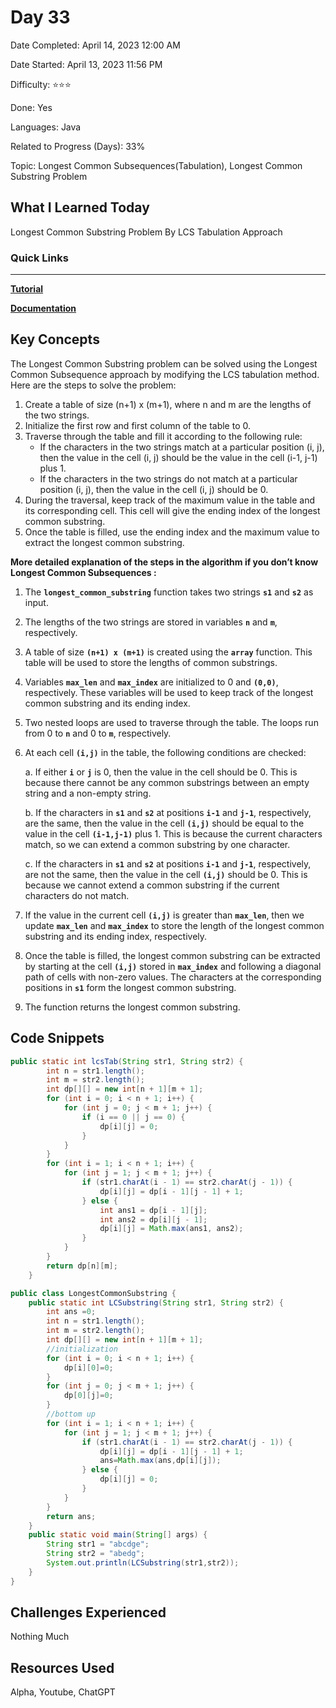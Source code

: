 # Day 33

Date Completed: April 14, 2023 12:00 AM

Date Started: April 13, 2023 11:56 PM

Difficulty: ⭐⭐⭐

Done: Yes

Languages: Java

Related to Progress (Days): 33%

Topic: Longest Common Subsequences(Tabulation), Longest Common Substring Problem

## What I Learned Today

Longest Common Substring Problem By LCS Tabulation Approach

### Quick Links

---

[**Tutorial**](https://youtu.be/_wP9mWNPL5w)

[**Documentation**](https://www.geeksforgeeks.org/longest-common-substring-dp-29/)

## Key Concepts

The Longest Common Substring problem can be solved using the Longest Common Subsequence approach by modifying the LCS tabulation method. Here are the steps to solve the problem:

1. Create a table of size (n+1) x (m+1), where n and m are the lengths of the two strings.
2. Initialize the first row and first column of the table to 0.
3. Traverse through the table and fill it according to the following rule:
    - If the characters in the two strings match at a particular position (i, j), then the value in the cell (i, j) should be the value in the cell (i-1, j-1) plus 1.
    - If the characters in the two strings do not match at a particular position (i, j), then the value in the cell (i, j) should be 0.
4. During the traversal, keep track of the maximum value in the table and its corresponding cell. This cell will give the ending index of the longest common substring.
5. Once the table is filled, use the ending index and the maximum value to extract the longest common substring.


**More detailed explanation of the steps in the algorithm if you don’t know Longest Common Subsequences :**

1. The **`longest_common_substring`** function takes two strings **`s1`** and **`s2`** as input.
2. The lengths of the two strings are stored in variables **`n`** and **`m`**, respectively.
3. A table of size **`(n+1) x (m+1)`** is created using the **`array`** function. This table will be used to store the lengths of common substrings.
4. Variables **`max_len`** and **`max_index`** are initialized to 0 and **`(0,0)`**, respectively. These variables will be used to keep track of the longest common substring and its ending index.
5. Two nested loops are used to traverse through the table. The loops run from 0 to **`n`** and 0 to **`m`**, respectively.
6. At each cell **`(i,j)`** in the table, the following conditions are checked:
    
    a. If either **`i`** or **`j`** is 0, then the value in the cell should be 0. This is because there cannot be any common substrings between an empty string and a non-empty string.
    
    b. If the characters in **`s1`** and **`s2`** at positions **`i-1`** and **`j-1`**, respectively, are the same, then the value in the cell **`(i,j)`** should be equal to the value in the cell **`(i-1,j-1)`** plus 1. This is because the current characters match, so we can extend a common substring by one character.
    
    c. If the characters in **`s1`** and **`s2`** at positions **`i-1`** and **`j-1`**, respectively, are not the same, then the value in the cell **`(i,j)`** should be 0. This is because we cannot extend a common substring if the current characters do not match.
    
7. If the value in the current cell **`(i,j)`** is greater than **`max_len`**, then we update **`max_len`** and **`max_index`** to store the length of the longest common substring and its ending index, respectively.
8. Once the table is filled, the longest common substring can be extracted by starting at the cell **`(i,j)`** stored in **`max_index`** and following a diagonal path of cells with non-zero values. The characters at the corresponding positions in **`s1`** form the longest common substring.
9. The function returns the longest common substring.

## Code Snippets

```java
public static int lcsTab(String str1, String str2) {
        int n = str1.length();
        int m = str2.length();
        int dp[][] = new int[n + 1][m + 1];
        for (int i = 0; i < n + 1; i++) {
            for (int j = 0; j < m + 1; j++) {
                if (i == 0 || j == 0) {
                    dp[i][j] = 0;
                }
            }
        }
        for (int i = 1; i < n + 1; i++) {
            for (int j = 1; j < m + 1; j++) {
                if (str1.charAt(i - 1) == str2.charAt(j - 1)) {
                    dp[i][j] = dp[i - 1][j - 1] + 1;
                } else {
                    int ans1 = dp[i - 1][j];
                    int ans2 = dp[i][j - 1];
                    dp[i][j] = Math.max(ans1, ans2);
                }
            }
        }
        return dp[n][m];
    }
```

```java
public class LongestCommonSubstring {
    public static int LCSubstring(String str1, String str2) {
        int ans =0;
        int n = str1.length();
        int m = str2.length();
        int dp[][] = new int[n + 1][m + 1];
        //initialization
        for (int i = 0; i < n + 1; i++) {
            dp[i][0]=0;
        }
        for (int j = 0; j < m + 1; j++) {
            dp[0][j]=0;
        }
        //bottom up
        for (int i = 1; i < n + 1; i++) {
            for (int j = 1; j < m + 1; j++) {
                if (str1.charAt(i - 1) == str2.charAt(j - 1)) {
                    dp[i][j] = dp[i - 1][j - 1] + 1;
                    ans=Math.max(ans,dp[i][j]);
                } else {
                    dp[i][j] = 0;
                }
            }
        }
        return ans;
    }
    public static void main(String[] args) {
        String str1 = "abcdge";
        String str2 = "abedg";
        System.out.println(LCSubstring(str1,str2));
    }
}
```

## Challenges Experienced

Nothing Much

## Resources Used

Alpha, Youtube, ChatGPT

